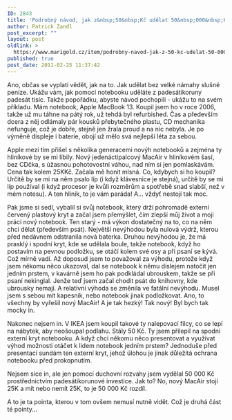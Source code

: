 ```yaml
---
ID: 2843
title: 'Podrobný návod, jak z&nbsp;50&nbsp;Kč udělat 50&nbsp;000&nbsp;Kč. Lepší, než kuponová privatizace!'
author: Patrick Zandl
post_excerpt: ""
layout: post
oldlink: >
  https://www.marigold.cz/item/podrobny-navod-jak-z-50-kc-udelat-50-000-kc-lepsi-nez-kuponova-privatizace
published: true
post_date: 2011-02-25 11:37:42
---
```

Ano, občas se vyplatí vědět, jak na to. Jak udělat bez velké námahy slušné peníze. Ukážu vám, jak pomocí notebooku uděláte z padesátikoruny padesát tisíc.
Takže popořádku, abyste návod pochopili - ukážu to na svém příkladu. Mám notebook, Apple MacBook 13. Koupil jsem ho v roce 2006, takže už mu táhne na pátý rok, už tehdá byl refurbished. Čas a především dcera z něj odlámaly pár kousků přebytečného plastu, CD mechanika nefunguje, což je dobře, stejně jen žrala proud a na nic nebyla. Je po výměně displeje i baterie, obojí už mělo svá nejlepší léta za sebou.


Apple mezi tím přišel s několika generacemi novýh notebooků a zejména ty hliníkové by se mi líbily. Nový jedenáctipalcový MacAir v hliníkovém šasí, bez CDčka, s úžasnou pohotovostní váhou, nad ním si jen pomlaskávám. Cena tak kolem 25KKč. Začala mě honit mlsná. Co, kdybych si ho koupil? Určitě by se mi na něm psalo líp (i když klávesnice je stejná), určitě by se  mi líp používal (i když procesor je kvůli rozměrům a spotřebě snad slabší, než v mém notesu). A ten hliník, to je vám paráda! A... vždyť nestojí tak moc. 

Pak jsme si sedl, vybalil si svůj notebook, který drží pohromadě externí červený plastový kryt a začal jsem přemýšlet, čím zlepší můj život a moji práci nový notebook. Ten starý - má výkon dostatečný na to, co na něm chci dělat (především psát). Největší nevýhodou byla nulová výdrž, kterou před nedávnem odstranila nová baterka. Druhou nevýhodou je, že má prasklý i spodní kryt, kde se udělala boule, takže notebook, když ho postavím na pevnou podložku, se otáčí kolem své osy a při psaní se kývá. Což mírně vadí. Až doposud jsem to považoval za výhodu, protože když jsem někomu něco ukazoval, dal se notebook k němu dislejem natočit jen jedním prstem, v kavárně jsem ho pak podkládal ubrouskem, takže se při psaní nekinglal. Jenže teď jsem začal chodit psát do knihovny, kde ubrousky nemají. A relativní výhoda se změnila ve fatální nevýhodu. Musel jsem s sebou mít kapesník, nebo notebook jinak podložkovat. Ano, to všechny by vyřešil nový MacAir! A je tak hezký! Tak nový! Byl bych tak mocky in. 

Nakonec nejsem in. V IKEA jsem koupil takové ty nalepovací filcy, co se lepí na nábytek, aby neošoupal podlahu. Stály 50 Kč. Ty jsem přilepil na spodní externí kryt notebooku. A když chci někomu něco presentovat a využívat výhod možnosti otáčet k lidem notebook jedním prstem? Jednoduše před presentací sundám ten externí kryt, jehož úlohou je jinak důležitá ochrana notebooku před prokopnutím.

Nejsem sice in, ale jen pomocí duchovní rozvahy jsem vydělal 50 000 Kč prostřednictvím padesátikorunové investice. Jak to? No, nový MacAir stojí 25K a mít nebo nemít 25K, to je 50 000 Kč rozdíl. 

A to je ta pointa, kterou v tom ovšem nemusí nutně vidět. Což je druhá část té pointy...